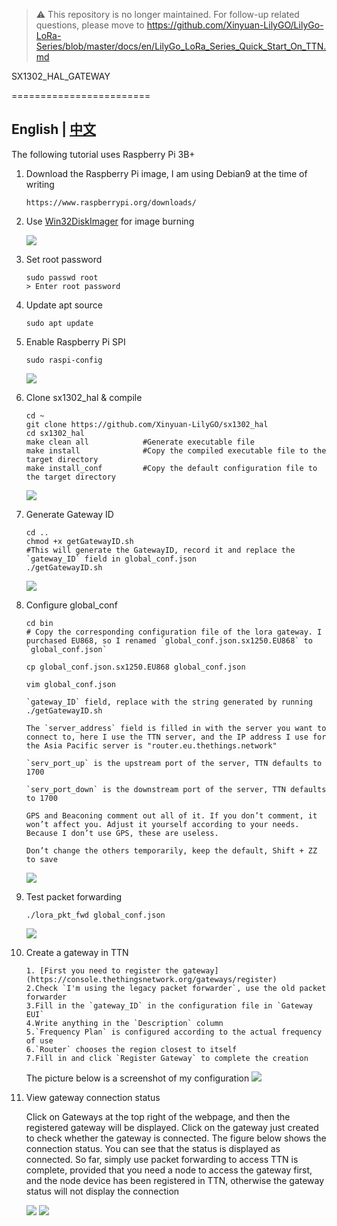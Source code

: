 > :warning: This repository is no longer maintained. For follow-up related questions, please move to https://github.com/Xinyuan-LilyGO/LilyGo-LoRa-Series/blob/master/docs/en/LilyGo_LoRa_Series_Quick_Start_On_TTN.md


SX1302_HAL_GATEWAY

========================

## **English | [中文](docs/README.MD)**

The following tutorial uses Raspberry Pi 3B+


1. Download the Raspberry Pi image, I am using Debian9 at the time of writing
    ```
    https://www.raspberrypi.org/downloads/
    ```

2. Use [Win32DiskImager](https://win32diskimager.org/) for image burning
    
    ![](IMAGE/3.jpg)


3. Set root password
    ```
    sudo passwd root
    > Enter root password
    ```

4. Update apt source
    ```
    sudo apt update
    ```

5. Enable Raspberry Pi SPI
    ```
    sudo raspi-config
    ```

    ![](IMAGE/spi.gif)

6. Clone sx1302_hal & compile
    ```
    cd ~
    git clone https://github.com/Xinyuan-LilyGO/sx1302_hal
    cd sx1302_hal
    make clean all            #Generate executable file
    make install              #Copy the compiled executable file to the target directory
    make install_conf         #Copy the default configuration file to the target directory
    ```
    ![](IMAGE/build.gif)

7. Generate Gateway ID
    ```
    cd ..
    chmod +x getGatewayID.sh
    #This will generate the GatewayID, record it and replace the `gateway_ID` field in global_conf.json
    ./getGatewayID.sh         
    ```
    ![](IMAGE/id.gif)

8.  Configure global_conf

    ```
    cd bin
    # Copy the corresponding configuration file of the lora gateway. I purchased EU868, so I renamed `global_conf.json.sx1250.EU868` to `global_conf.json`

    cp global_conf.json.sx1250.EU868 global_conf.json   
       
    vim global_conf.json 

    `gateway_ID` field, replace with the string generated by running ./getGatewayID.sh

    The `server_address` field is filled in with the server you want to connect to, here I use the TTN server, and the IP address I use for the Asia Pacific server is "router.eu.thethings.network"

    `serv_port_up` is the upstream port of the server, TTN defaults to 1700

    `serv_port_down` is the downstream port of the server, TTN defaults to 1700

    GPS and Beaconing comment out all of it. If you don’t comment, it won’t affect you. Adjust it yourself according to your needs. Because I don’t use GPS, these are useless.

    Don’t change the others temporarily, keep the default, Shift + ZZ to save
    ```

    ![](IMAGE/config.gif)

9.  Test packet forwarding
    ```
    ./lora_pkt_fwd global_conf.json
    ```
    ![](IMAGE/pack.gif)


10. Create a gateway in TTN
    ```
    1. [First you need to register the gateway](https://console.thethingsnetwork.org/gateways/register)
    2.Check `I'm using the legacy packet forwarder`, use the old packet forwarder
    3.Fill in the `gateway_ID` in the configuration file in `Gateway EUI`
    4.Write anything in the `Description` column
    5.`Frequency Plan` is configured according to the actual frequency of use
    6.`Router` chooses the region closest to itself
    7.Fill in and click `Register Gateway` to complete the creation
    ```

    The picture below is a screenshot of my configuration
    ![](IMAGE/1.jpg)


11. View gateway connection status

    Click on Gateways at the top right of the webpage, and then the registered gateway will be displayed. Click on the gateway just created to check whether the gateway is connected. The figure below shows the connection status. You can see that the status is displayed as connected. So far, simply use packet forwarding to access TTN is complete, provided that you need a node to access the gateway first, and the node device has been registered in TTN, otherwise the gateway status will not display the connection

    ![](IMAGE/2.jpg)
    ![](IMAGE/lorapkt.gif)







